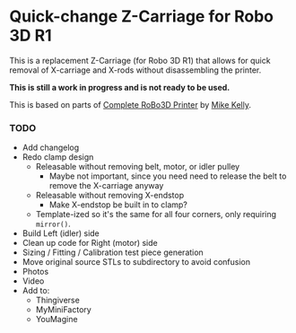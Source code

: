 Quick-change Z-Carriage for Robo 3D R1
======================================

This is a replacement Z-Carriage (for Robo 3D R1) that allows for quick removal
of X-carriage and X-rods without disassembling the printer.

__This is still a work in progress and is not ready to be used.__

This is based on parts of
[Complete RoBo3D Printer](https://www.thingiverse.com/thing:729956)
by [Mike Kelly](https://www.thingiverse.com/mkelly).

### TODO
* Add changelog
* Redo clamp design
  * Releasable without removing belt, motor, or idler pulley
    * Maybe not important, since you need need to release the belt to remove the X-carriage anyway
  * Releasable without removing X-endstop
    * Make X-endstop be built in to clamp?
  * Template-ized so it's the same for all four corners, only requiring `mirror()`.
* Build Left (idler) side
* Clean up code for Right (motor) side
* Sizing / Fitting / Calibration test piece generation
* Move original source STLs to subdirectory to avoid confusion
* Photos
* Video
* Add to:
  * Thingiverse
  * MyMiniFactory
  * YouMagine
